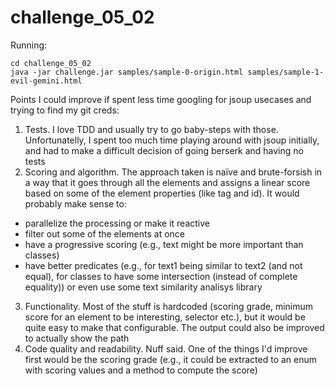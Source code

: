 # challenge_05_02
Running:
```
cd challenge_05_02
java -jar challenge.jar samples/sample-0-origin.html samples/sample-1-evil-gemini.html
```

Points I could improve if spent less time googling for jsoup usecases and trying to find my git creds:
1. Tests. I love TDD and usually try to go baby-steps with those. Unfortunatelly, I spent too much time playing around with jsoup initially, and had to make a difficult decision of going berserk and having no tests
2. Scoring and algorithm. The approach taken is naïve and brute-forsish in a way that it goes through all the elements and assigns a linear score based on some of the element properties (like tag and id). It would probably make sense to:
 - parallelize the processing or make it reactive
 - filter out some of the elements at once
 - have a progressive scoring (e.g., text might be more important than classes)
 - have better predicates (e.g., for text1 being similar to text2 (and not equal), for classes to have some intersection (instead of complete equality)) or even use some text similarity analisys library
3. Functionality. Most of the stuff is hardcoded (scoring grade, minimum score for an element to be interesting, selector etc.), but it would be quite easy to make that configurable. The output could also be improved to actually show the path
4. Code quality and readability. Nuff said. One of the things I'd improve first would be the scoring grade (e.g., it could be extracted to an enum with scoring values and a method to compute the score)
